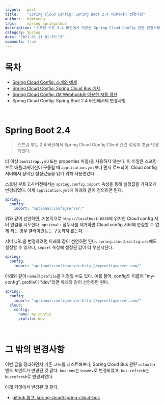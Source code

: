 ```yaml
---
layout:   post
title:    "Spring Cloud Config: Spring Boot 2.4 버전에서의 변경사항"
author:   Kimtaeng
tags: 	  spring springcloud
description: "스프링 부트 2.4 버전에서 적용된 Spring Cloud Config 관련 변경사항"
category: Spring
date: "2021-01-11 01:35:15"
comments: true
---
```


# 목차
- <a href="/post/introduction-to-spring-cloud-config">Spring Cloud Config: 소개와 예제</a>
- <a href="/post/spring-cloud-bus-example">Spring Cloud Config: Spring Cloud Bus 예제</a>
- <a href="/post/spring-cloud-config-using-git-webhook-to-auto-refresh">Spring Cloud Config: Git Webhook을 이용한 자동 갱신</a>
- Spring Cloud Config: Spring Boot 2.4 버전에서의 변경사항

<br>

# Spring Boot 2.4
> 스프링 부트 2.4 버전에서 Spring Cloud Config Client 관련 설정이 조금 변경되었다.

더 이상 `bootstrap.yml`(또는 properties 파일)을 사용하지 않는다. 이 파일은 스프링 부트 애플리케이션이 구동될 때 `application.yml`보다
먼저 로드되어, Cloud config 서버에서 정의된 설정값들을 읽기 위해 사용했었다.

스프링 부트 2.4 버전에서는 `spring.config.import` 속성을 통해 설정값을 가져오게 변경되었다.
이제 `application.yml`에 아래와 같이 정의하면 된다.

```yaml
spring:
  config:
    import: "optional:configserver:"
```

위와 같이 선언하면, 기본적으로 `http://localhost:8888`에 위치한 Cloud config 서버 연결을 시도한다.
`optional:` 접두사를 제거하면 Cloud config 서버에 연결할 수 없게 되는 경우 클라이언트는 구동되지 않는다.

서버 URL을 변경하려면 아래와 같이 선언하면 된다.
`spring.cloud.config.uri`에도 설정할 수 있으나, `import` 속성에 설정된 값이 더 우선시된다.

```yaml
spring:
  config:
    import: "optional:configserver:http://myconfigserver.com/"
```

아래와 같이 `name`과 `profile`을 지정할 수도 있다. 예를 들어, config의 이름이 "my-config", profile이 "dev"라면 아래와 같이 선언하면 된다.

```yaml
spring:
  config:
    import: "optional:configserver:http://myconfigserver.com/"
  cloud:
    config:
      name: my-config
      profile: dev
```

<br>

# 그 밖의 변경사항
이번 글을 정리하면서 기존 코드를 테스트해보니, Spring Cloud Bus 관련 `actuator` 엔드 포인트가 변경된 것 같다.
`bus-env`는 `busenv`로 변경되었고, `bus-refresh`는 `busrefresh`로 변경되었다.

아래 커밋에서 변경된 것 같다.

- <a href="https://github.com/spring-cloud/spring-cloud-bus/commit/aa817ea36c2807130e8c376f62bf95fe92a7ef3a#diff-fa153554fcd4f4975d24decc84fe5412878285e1e9f761cf506671b2d42b7ca4"
target="_blank" rel="nofollow">github 참고: spring-cloud/spring-cloud-bus</a>